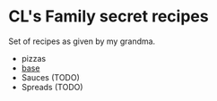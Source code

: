 # CL's Family secret recipes

Set of recipes as given by my grandma.

* pizzas
* [base](./pizzas/base.md)
* Sauces (TODO)
* Spreads (TODO)
